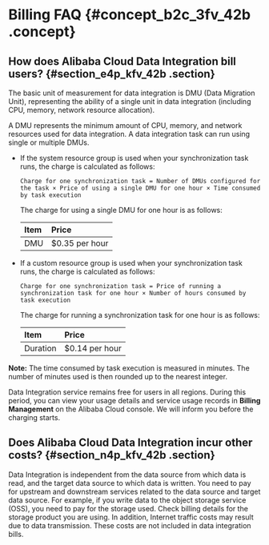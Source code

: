 # Billing FAQ {#concept_b2c_3fv_42b .concept}

## How does Alibaba Cloud Data Integration bill users? {#section_e4p_kfv_42b .section}

The basic unit of measurement for data integration is DMU \(Data Migration Unit\), representing the ability of a single unit in data integration \(including CPU, memory, network resource allocation\).

A DMU represents the minimum amount of CPU, memory, and network resources used for data integration. A data integration task can run using single or multiple DMUs.

-   If the system resource group is used when your synchronization task runs, the charge is calculated as follows:

    ```
    Charge for one synchronization task = Number of DMUs configured for the task × Price of using a single DMU for one hour × Time consumed by task execution
    ```

    The charge for using a single DMU for one hour is as follows:

    |Item|Price|
    |:---|:----|
    |DMU|$0.35 per hour|

-   If a custom resource group is used when your synchronization task runs, the charge is calculated as follows:

    ```
    Charge for one synchronization task = Price of running a synchronization task for one hour × Number of hours consumed by task execution
    ```

    The charge for running a synchronization task for one hour is as follows:

    |Item |Price|
    |:----|:----|
    |Duration|$0.14 per hour|


**Note:** The time consumed by task execution is measured in minutes. The number of minutes used is then rounded up to the nearest integer.

Data Integration service remains free for users in all regions. During this period, you can view your usage details and service usage records in **Billing Management** on the Alibaba Cloud console. We will inform you before the charging starts.

## Does Alibaba Cloud Data Integration incur other costs? {#section_n4p_kfv_42b .section}

Data Integration is independent from the data source from which data is read, and the target data source to which data is written. You need to pay for upstream and downstream services related to the data source and target data source. For example, if you write data to the object storage service \(OSS\), you need to pay for the storage used. Check billing details for the storage product you are using. In addition, Internet traffic costs may result due to data transmission. These costs are not included in data integration bills.

